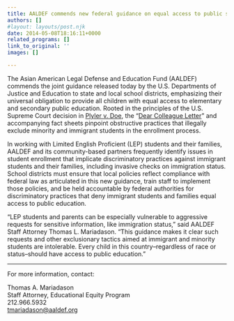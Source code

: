 ```yaml
---
title: AALDEF commends new federal guidance on equal access to public schools
authors: []
#layout: layouts/post.njk
date: 2014-05-08T18:16:11+0000
related_programs: []
link_to_original: ''
images: []

---
```

The Asian American Legal Defense and Education Fund (AALDEF) commends the joint guidance released today by the U.S. Departments of Justice and Education to state and local school districts, emphasizing their universal obligation to provide all children with equal access to elementary and secondary public education. Rooted in the principles of the U.S. Supreme Court decision in [Plyler v. Doe](https://www.law.cornell.edu/supremecourt/text/457/202), the “[Dear Colleague Letter](https://www.justice.gov/crt/about/edu/documents/plyler.php)” and accompanying fact sheets pinpoint obstructive practices that illegally exclude minority and immigrant students in the enrollment process.

In working with Limited English Proficient (LEP) students and their families, AALDEF and its community-based partners frequently identify issues in student enrollment that implicate discriminatory practices against immigrant students and their families, including invasive checks on immigration status. School districts must ensure that local policies reflect compliance with federal law as articulated in this new guidance, train staff to implement those policies, and be held accountable by federal authorities for discriminatory practices that deny immigrant students and families equal access to public education.

“LEP students and parents can be especially vulnerable to aggressive requests for sensitive information, like immigration status,” said AALDEF Staff Attorney Thomas L. Mariadason. “This guidance makes it clear such requests and other exclusionary tactics aimed at immigrant and minority students are intolerable. Every child in this country–regardless of race or status–should have access to public education.”

***

For more information, contact:

Thomas A. Mariadason  
Staff Attorney, Educational Equity Program  
212\.966.5932  
tmariadason@aaldef.org